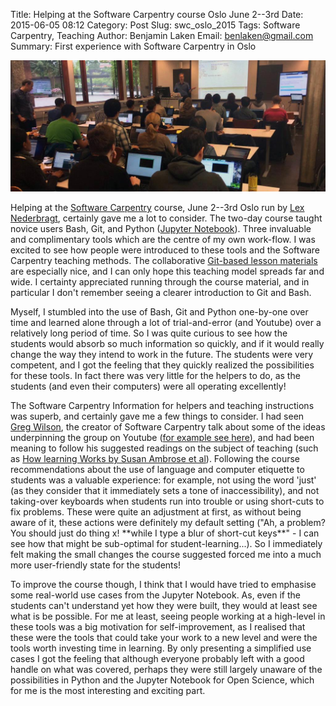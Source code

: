 Title: Helping at the Software Carpentry course Oslo June 2--3rd
Date: 2015-06-05 08:12
Category: Post
Slug: swc_oslo_2015
Tags: Software Carpentry, Teaching
Author: Benjamin Laken
Email: benlaken@gmail.com
Summary: First experience with Software Carpentry in Oslo

![](./images/swc_oslo.jpeg)

Helping at the [Software Carpentry](http://software-carpentry.org)
course, June 2--3rd Oslo run by [Lex
Nederbragt](https://twitter.com/lexnederbragt)[](), certainly gave me a
lot to consider. The two-day course taught novice users Bash, Git, and
Python ([Jupyter Notebook](https://jupyter.org)). Three invaluable and
complimentary tools which are the centre of my own work-flow. I was
excited to see how people were introduced to these tools and the
Software Carpentry teaching methods. The collaborative [Git-based lesson
materials](http://software-carpentry.org/lessons.html) are especially
nice, and I can only hope this teaching model spreads far and wide. I
certainty appreciated running through the course material, and in
particular I don't remember seeing a clearer introduction to Git and
Bash.

Myself, I stumbled into the use of Bash, Git and Python one-by-one over
time and learned alone through a lot of trial-and-error (and Youtube)
over a relatively long period of time. So I was quite curious to see how
the students would absorb so much information so quickly, and if it
would really change the way they intend to work in the future. The
students were very competent, and I got the feeling that they quickly
realized the possibilities for these tools. In fact there was very
little for the helpers to do, as the students (and even their computers)
were all operating excellently!

The Software Carpentry Information for helpers and teaching instructions
was superb, and certainly gave me a few things to consider. I had seen
[Greg Wilson](https://twitter.com/gvwilson), the creator of Software
Carpentry talk about some of the ideas underpinning the group on Youtube
([for example see here](https://www.youtube.com/watch?v=Q7wyA2lbPaU)),
and had been meaning to follow his suggested readings on the subject of
teaching (such as [How learning Works by Susan Ambrose et
al](http://www.amazon.com/How-Learning-Works-Research-Based-Principles/dp/0470484101)).
Following the course recommendations about the use of language and
computer etiquette to students was a valuable experience: for example,
not using the word 'just' (as they consider that it immediately sets a
tone of inaccessibility), and not taking-over keyboards when students
run into trouble or using short-cuts to fix problems. These were quite
an adjustment at first, as without being aware of it, these actions were
definitely my default setting ("Ah, a problem? You should just do thing
x! \*\*while I type a blur of short-cut keys\*\*" - I can see how that
might be sub-optimal for student-learning...). So I immediately felt
making the small changes the course suggested forced me into a much more
user-friendly state for the students!

To improve the course though, I think that I would have tried to
emphasise some real-world use cases from the Jupyter Notebook. As, even
if the students can't understand yet how they were built, they would at
least see what is be possible. For me at least, seeing people working at
a high-level in these tools was a big motivation for self-improvement,
as I realised that these were the tools that could take your work to a
new level and were the tools worth investing time in learning. By only
presenting a simplified use cases I got the feeling that although
everyone probably left with a good handle on what was covered, perhaps
they were still largely unaware of the possibilities in Python and the
Jupyter Notebook for Open Science, which for me is the most interesting
and exciting part.
